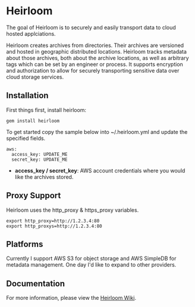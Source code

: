 Heirloom
========

The goal of Heirloom is to securely and easily transport data to cloud hosted applciations.

Heirloom creates archives from directories. Their archives are versioned and hosted in geographic distributed locations. Heirloom tracks metadata about those archives, both about the archive locations, as well as arbitrary tags which can be set by an engineer or process. It supports encryption and authorization to allow for securely transporting sensitive data over cloud storage services.

Installation
------------

First things first, install heirloom:

```
gem install heirloom
```

To get started copy the sample below into ~/.heirloom.yml and update the specified fields.

```
aws:
  access_key: UPDATE_ME
  secret_key: UPDATE_ME
```

* **access_key / secret_key**: AWS account credentials where you would like the archives stored.

Proxy Support
-------------

Heirloom uses the http_proxy & https_proxy variables.

```
export http_proxy=http://1.2.3.4:80
export http_proxys=http://1.2.3.4:80
```

Platforms
---------

Currently I support AWS S3 for object storage and AWS SimpleDB for metadata management.  One day I'd like to expand to other providers.


Documentation
-------------

For more information, please view the [Heirloom Wiki](https://github.com/live-community/heirloom/wiki).
